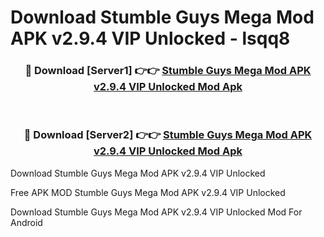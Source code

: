 # Download Stumble Guys Mega Mod APK v2.9.4 VIP Unlocked - lsqq8



<div align="center">
<h3>🔴 Download [Server1] 👉👉 <a href="https://momento.my/?title=Stumble_Guys_Mega_Mod_APK_v2.9.4_VIP_Unlocked">Stumble Guys Mega Mod APK v2.9.4 VIP Unlocked Mod Apk</a></h3><br>

<h3>🔴 Download [Server2] 👉👉 <a href="https://momento.my/?title=Stumble_Guys_Mega_Mod_APK_v2.9.4_VIP_Unlocked">Stumble Guys Mega Mod APK v2.9.4 VIP Unlocked Mod Apk</a></h3>
</div>



Download Stumble Guys Mega Mod APK v2.9.4 VIP Unlocked 

Free APK MOD Stumble Guys Mega Mod APK v2.9.4 VIP Unlocked 

Download Stumble Guys Mega Mod APK v2.9.4 VIP Unlocked Mod For Android
